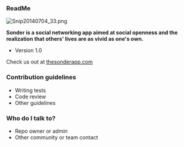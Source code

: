 ### ReadMe ###

![Snip20140704_33.png](https://bitbucket.org/repo/4A5n49/images/918998759-Snip20140704_33.png)

**Sonder is a social networking app aimed at social openness and the realization that others' lives are as vivid as one's own.**
* Version 1.0

Check us out at [thesonderapp.com](http://thesonderapp.com)


### Contribution guidelines ###

* Writing tests
* Code review
* Other guidelines

### Who do I talk to? ###

* Repo owner or admin
* Other community or team contact